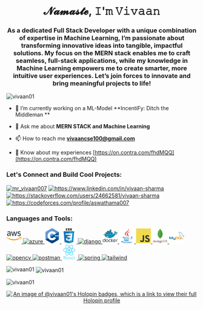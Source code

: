 <h1 align="center">𝓝𝓪𝓶𝓪𝓼𝓽𝓮, 𝙸'𝚖 𝚅𝚒𝚟𝚊𝚊𝚗</h1>
<h3 align="center">
 As a dedicated Full Stack Developer with a unique combination of expertise in Machine Learning, I’m passionate about transforming innovative ideas into tangible, impactful solutions. My focus on the MERN stack enables me to craft seamless, full-stack applications, while my knowledge in Machine Learning empowers me to create smarter, more intuitive user experiences. Let’s join forces to innovate and bring meaningful projects to life!
</h3>

<p align="left"> <img src="https://komarev.com/ghpvc/?username=vivaan01&label=Profile%20views&color=0e75b6&style=flat" alt="vivaan01" /> </p>

- 🔭 I’m currently working on a ML-Model **IncentiFy: Ditch the Middleman **



- 💬 Ask me about **MERN STACK and Machine Learning**

- 📫 How to reach me **vivaancse100@gmail.com**

- 📄 Know about my experiences [https://on.contra.com/fhdMQQ](https://on.contra.com/fhdMQQ)

<h3 align="left">Let's Connect and Build Cool Projects:</h3>
<p align="left">
<a href="https://twitter.com/mr_vivaan007" target="blank"><img align="center" src="https://raw.githubusercontent.com/rahuldkjain/github-profile-readme-generator/master/src/images/icons/Social/twitter.svg" alt="mr_vivaan007" height="30" width="40" /></a>
<a href="https://linkedin.com/in/https://www.linkedin.com/in/vivaan-sharma" target="blank"><img align="center" src="https://raw.githubusercontent.com/rahuldkjain/github-profile-readme-generator/master/src/images/icons/Social/linked-in-alt.svg" alt="https://www.linkedin.com/in/vivaan-sharma" height="30" width="40" /></a>
<a href="https://stackoverflow.com/users/https://stackoverflow.com/users/24662581/vivaan-sharma" target="blank"><img align="center" src="https://raw.githubusercontent.com/rahuldkjain/github-profile-readme-generator/master/src/images/icons/Social/stack-overflow.svg" alt="https://stackoverflow.com/users/24662581/vivaan-sharma" height="30" width="40" /></a>
<a href="https://codeforces.com/profile/https://codeforces.com/profile/aswathama007" target="blank"><img align="center" src="https://raw.githubusercontent.com/rahuldkjain/github-profile-readme-generator/master/src/images/icons/Social/codeforces.svg" alt="https://codeforces.com/profile/aswathama007" height="30" width="40" /></a>
</p>

<h3 align="left">Languages and Tools:</h3>
<p align="left"> <a href="https://aws.amazon.com" target="_blank" rel="noreferrer"> <img src="https://raw.githubusercontent.com/devicons/devicon/master/icons/amazonwebservices/amazonwebservices-original-wordmark.svg" alt="aws" width="40" height="40"/> </a> <a href="https://azure.microsoft.com/en-in/" target="_blank" rel="noreferrer"> <img src="https://www.vectorlogo.zone/logos/microsoft_azure/microsoft_azure-icon.svg" alt="azure" width="40" height="40"/> </a>  <a href="https://www.w3schools.com/cpp/" target="_blank" rel="noreferrer"> <img src="https://raw.githubusercontent.com/devicons/devicon/master/icons/cplusplus/cplusplus-original.svg" alt="cplusplus" width="40" height="40"/> </a> <a href="https://www.w3schools.com/css/" target="_blank" rel="noreferrer"> <img src="https://raw.githubusercontent.com/devicons/devicon/master/icons/css3/css3-original-wordmark.svg" alt="css3" width="40" height="40"/> </a> <a href="https://www.djangoproject.com/" target="_blank" rel="noreferrer"> <img src="https://cdn.worldvectorlogo.com/logos/django.svg" alt="django" width="40" height="40"/> </a> <a href="https://www.docker.com/" target="_blank" rel="noreferrer"> <img src="https://raw.githubusercontent.com/devicons/devicon/master/icons/docker/docker-original-wordmark.svg" alt="docker" width="40" height="40"/> </a>   <a href="https://www.java.com" target="_blank" rel="noreferrer"> <img src="https://raw.githubusercontent.com/devicons/devicon/master/icons/java/java-original.svg" alt="java" width="40" height="40"/> </a> <a href="https://developer.mozilla.org/en-US/docs/Web/JavaScript" target="_blank" rel="noreferrer"> <img src="https://raw.githubusercontent.com/devicons/devicon/master/icons/javascript/javascript-original.svg" alt="javascript" width="40" height="40"/> </a> <a href="https://www.mongodb.com/" target="_blank" rel="noreferrer"> <img src="https://raw.githubusercontent.com/devicons/devicon/master/icons/mongodb/mongodb-original-wordmark.svg" alt="mongodb" width="40" height="40"/> </a> <a href="https://www.mysql.com/" target="_blank" rel="noreferrer"> <img src="https://raw.githubusercontent.com/devicons/devicon/master/icons/mysql/mysql-original-wordmark.svg" alt="mysql" width="40" height="40"/> </a> <a href="https://opencv.org/" target="_blank" rel="noreferrer"> <img src="https://www.vectorlogo.zone/logos/opencv/opencv-icon.svg" alt="opencv" width="40" height="40"/> </a> <a href="https://postman.com" target="_blank" rel="noreferrer"> <img src="https://www.vectorlogo.zone/logos/getpostman/getpostman-icon.svg" alt="postman" width="40" height="40"/> </a> <a href="https://reactjs.org/" target="_blank" rel="noreferrer"> <img src="https://raw.githubusercontent.com/devicons/devicon/master/icons/react/react-original-wordmark.svg" alt="react" width="40" height="40"/> </a> <a href="https://spring.io/" target="_blank" rel="noreferrer"> <img src="https://www.vectorlogo.zone/logos/springio/springio-icon.svg" alt="spring" width="40" height="40"/> </a> <a href="https://tailwindcss.com/" target="_blank" rel="noreferrer"> <img src="https://www.vectorlogo.zone/logos/tailwindcss/tailwindcss-icon.svg" alt="tailwind" width="40" height="40"/> </a> </p>

<p><img align="left" src="https://github-readme-stats.vercel.app/api/top-langs?username=vivaan01&show_icons=true&locale=en&layout=compact" alt="vivaan01" /></p>

<p>&nbsp;<img align="center" src="https://github-readme-stats.vercel.app/api?username=vivaan01&show_icons=true&locale=en" alt="vivaan01" /></p>

<p><img align="center" src="https://github-readme-streak-stats.herokuapp.com/?user=vivaan01&" alt="vivaan01" /></p>
<p align="center">
  <a href="https://holopin.io/@vivaan01">
    <img src="https://holopin.me/vivaan01" alt="An image of @vivaan01's Holopin badges, which is a link to view their full Holopin profile">
  </a>
</p>
